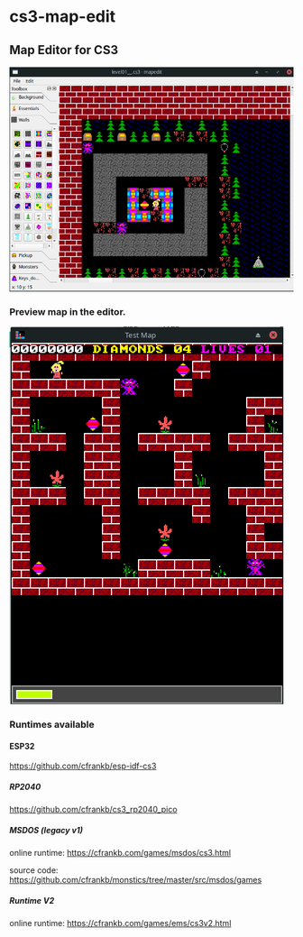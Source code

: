 # cs3-map-edit
## Map Editor for CS3

![alt text](images/Screenshot_2022-11-10_19-14-59.png)



### Preview map in the editor.


![alt text](images/Screenshot_2023-08-13_00-32-18.png)


### Runtimes available


#### ESP32
https://github.com/cfrankb/esp-idf-cs3



##### RP2040
https://github.com/cfrankb/cs3_rp2040_pico



##### MSDOS (legacy v1)
online runtime: https://cfrankb.com/games/msdos/cs3.html

source code: https://github.com/cfrankb/monstics/tree/master/src/msdos/games

##### Runtime V2

online runtime: https://cfrankb.com/games/ems/cs3v2.html



